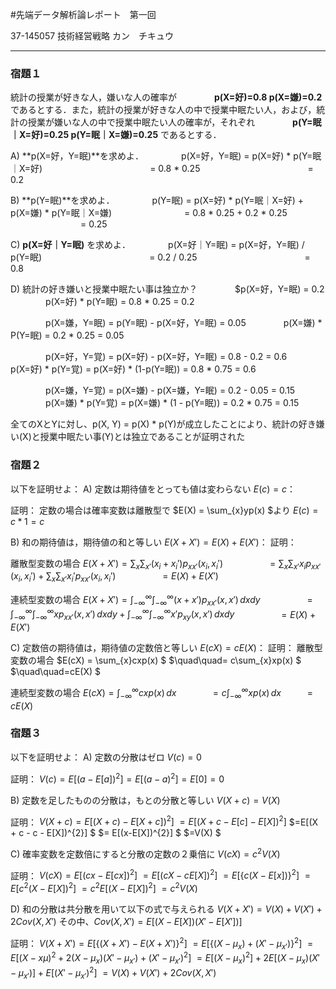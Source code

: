 #先端データ解析論レポート　第一回

37-145057
技術経営戦略
カン　チキュウ

---

### 宿題１
統計の授業が好きな人，嫌いな人の確率が
&emsp;&emsp;&emsp;&emsp;**p(X=好)=0.8 p(X=嫌)=0.2**
であるとする．また，統計の授業が好きな人の中で授業中眠たい人，および，統計の授業が嫌いな人の中で授業中眠たい人の確率が，それぞれ
&emsp;&emsp;&emsp;&emsp;**p(Y=眠｜X=好)=0.25 p(Y=眠｜X=嫌)=0.25**
であるとする．

A) **p(X=好，Y=眠)**を求めよ．
&emsp;&emsp;&emsp;&emsp;p(X=好，Y=眠) = p(X=好) * p(Y=眠｜X=好) 
&emsp;&emsp;&emsp;&emsp;&emsp;&emsp;&emsp;&emsp;&emsp;&emsp;&emsp;&emsp;= 0.8 * 0.25 
&emsp;&emsp;&emsp;&emsp;&emsp;&emsp;&emsp;&emsp;&emsp;&emsp;&emsp;&emsp;= 0.2

B) **p(Y=眠)**を求めよ．
&emsp;&emsp;&emsp;&emsp;p(Y=眠) = p(X=好) * p(Y=眠｜X=好) + p(X=嫌) * p(Y=眠｜X=嫌) 
&emsp;&emsp;&emsp;&emsp;&emsp;&emsp;&emsp;&emsp;= 0.8 * 0.25 + 0.2 * 0.25 
&emsp;&emsp;&emsp;&emsp;&emsp;&emsp;&emsp;&emsp;= 0.25

C) **p(X=好｜Y=眠)** を求めよ．
&emsp;&emsp;&emsp;&emsp;p(X=好｜Y=眠) = p(X=好，Y=眠) / p(Y=眠) 
&emsp;&emsp;&emsp;&emsp;&emsp;&emsp;&emsp;&emsp;&emsp;&emsp;&emsp;&emsp;= 0.2 / 0.25 
&emsp;&emsp;&emsp;&emsp;&emsp;&emsp;&emsp;&emsp;&emsp;&emsp;&emsp;&emsp;= 0.8

D) 統計の好き嫌いと授業中眠たい事は独立か？
&emsp;&emsp;&emsp;&emsp;$p(X=好，Y=眠) = 0.2
&emsp;&emsp;&emsp;&emsp;p(X=好) * p(Y=眠) = 0.8 * 0.25 = 0.2

&emsp;&emsp;&emsp;&emsp;p(X=嫌，Y=眠) = p(Y=眠) - p(X=好，Y=眠) = 0.05
&emsp;&emsp;&emsp;&emsp;p(X=嫌) * P(Y=眠)  = 0.2 * 0.25 = 0.05

&emsp;&emsp;&emsp;&emsp;p(X=好，Y=覚) = p(X=好) - p(X=好，Y=眠)  = 0.8 - 0.2 = 0.6
&emsp;&emsp;&emsp;&emsp;p(X=好) * p(Y=覚) = p(X=好) * (1-p(Y=眠)) = 0.8 * 0.75 = 0.6

&emsp;&emsp;&emsp;&emsp;p(X=嫌，Y=覚)  = p(X=嫌) - p(X=嫌，Y=眠) = 0.2 - 0.05 = 0.15
&emsp;&emsp;&emsp;&emsp;p(X=嫌) * p(Y=覚) = p(X=嫌)  * (1  - p(Y=眠)) = 0.2 * 0.75 = 0.15
         
全てのXとYに対し、p(X, Y) = p(X) * p(Y)が成立したことにより、統計の好き嫌い(X)と授業中眠たい事(Y)とは独立であることが証明された


### 宿題２
 以下を証明せよ：
A) 定数は期待値をとっても値は変わらない $E(c) = c$：

証明：
定数の場合は確率変数は離散型で
$E(X) = \sum_{x}yp(x) $より
$E(c) =  c * 1 = c$

B) 和の期待値は，期待値の和と等しい $E(X + X') = E(X)+E(X')$：
証明：

離散型変数の場合
$E(X + X') = \sum_{x}\sum_{x'}(x_{i}+x_{i}')p_{xx'}(x_{i},x_{i}')$
$\quad\quad\quad\quad= \sum_{x}\sum_{x'}x_{i}p_{xx'}(x_{i},x_{i}')+\sum_{x}\sum_{x'}x_{i}'p_{xx'}(x_{i},x_{i}')$
$\quad\quad\quad\quad= E(X) + E(X')$

連続型変数の場合
$E(X+X') =   \int_{-\infty}^{\infty}  \int_{-\infty}^{\infty}  (x+x')p_{xx'}(x,x')\,dxdy$
$\quad\quad\quad\quad=   \int_{-\infty}^{\infty}  \int_{-\infty}^{\infty}xp_{xx'}(x,x')\,dxdy + \int_{-\infty}^{\infty}  \int_{-\infty}^{\infty}x'p_{xy}(x,x')\,dxdy$
$\quad\quad\quad\quad=  E(X) + E(X')$


C) 定数倍の期待値は，期待値の定数倍と等しい $E(cX) = cE(X)$：
証明：
離散型変数の場合
$E(cX) = \sum_{x}cxp(x) $
$\quad\quad= c\sum_{x}xp(x) $
$\quad\quad=cE(X) $

連続型変数の場合
$E(cX) =  \int_{-\infty}^{\infty} cxp(x)\,dx$
$\quad\quad\quad=c\int_{-\infty}^{\infty} xp(x)\,dx$
$\quad\quad=cE(X)$


### 宿題３
 以下を証明せよ：
A) 定数の分散はゼロ 
$V(c) = 0$

証明：
$V(c) = E[(a-E[a])^{2}] = E[(a-a)^{2}] = E[0] = 0$

B) 定数を足したものの分散は，もとの分散と等しい 
$V(X + c) = V(X)$

証明：
$V(X + c) = E[(X+c)-E[X+c])^{2}]$
$= E[(X+c-E[c] -E[X])^{2}]$ 
$=E[(X + c - c - E[X])^{2}] $
$= E[(x-E[X])^{2}] $
$=V(X) $

C) 確率変数を定数倍にすると分散の定数の２乗倍に 
$V(cX) = c^{2}V(X)$

証明：
$V(cX) = E[(cx-E[cx])^{2}]$
$=E[(cX-cE[X])^{2}]$
$=E[\{c(X-E[x])\}^{2}]$ 
$= E[c^{2}(X-E[X])^{2}]$
$=c^{2}E[(X-E[X])^{2}]$
$=c^{2}V(X)$

D) 和の分散は共分散を用いて以下の式で与えられる
$V (X + X′) = V (X) + V (X′) + 2Cov(X,X′)$
その中、$Cov(X,X′) = E[(X − E[X])(X′ − E[X′])]$

証明：
$V(X + X') = E[\{(X+X')-E(X+X')\}^2]$
$=E[\{(X - \mu_{x})+(X' - \mu_{x'})\}^{2}]$
$=E[(X-x\mu_{})^{2} + 2(X-\mu_{x})(X'-\mu_{x'})+(X' - \mu_{x'})^{2}]$
$=E[(X-\mu_x)^{2}]+2E[(X-\mu_{x})(X'-\mu_{x'})]+E[(X'-\mu_{x'})^{2}]$
$= V (X) + V (X′) + 2Cov(X,X′)$
